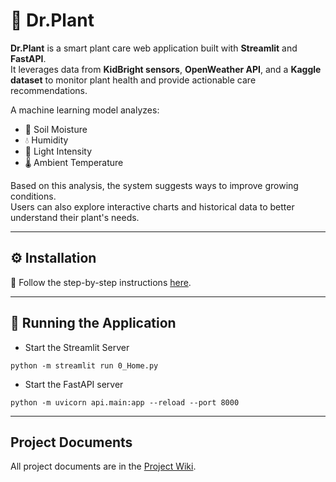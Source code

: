 # 🌿 Dr.Plant

**Dr.Plant** is a smart plant care web application built with **Streamlit** and **FastAPI**.  
It leverages data from **KidBright sensors**, **OpenWeather API**, and a **Kaggle dataset** to monitor plant health and provide actionable care recommendations.

A machine learning model analyzes:
- 🌱 Soil Moisture  
- 💧 Humidity  
- 🔆 Light Intensity  
- 🌡️ Ambient Temperature  

Based on this analysis, the system suggests ways to improve growing conditions.  
Users can also explore interactive charts and historical data to better understand their plant's needs.

---

## ⚙️ Installation

📄 Follow the step-by-step instructions [here](./Installation.md).

---

## 🚀 Running the Application

- Start the Streamlit Server
```
python -m streamlit run 0_Home.py
 ```

- Start the FastAPI server
```
python -m uvicorn api.main:app --reload --port 8000
 ```

---
## Project Documents
All project documents are in the [Project Wiki](../../wiki/Home).
